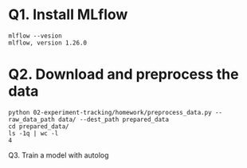 # Q1. Install MLflow
```
mlflow --vesion
mlflow, version 1.26.0
```
# Q2. Download and preprocess the data
```
python 02-experiment-tracking/homework/preprocess_data.py --raw_data_path data/ --dest_path prepared_data
cd prepared_data/
ls -1q | wc -l
4
```
Q3. Train a model with autolog
